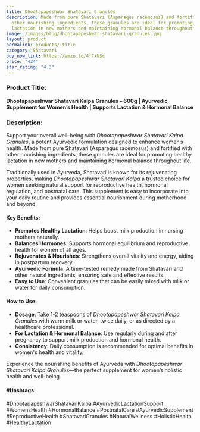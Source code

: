 ```yaml
---
title: Dhootapapeshwar Shatavari Granules
description: Made from pure Shatavari (Asparagus racemosus) and fortified with
  other nourishing ingredients, these granules are ideal for promoting healthy
  lactation in new mothers and maintaining hormonal balance throughout life.
image: /images/blog/dhootapapeshwar-shatavari-granules.jpg
layout: product
permalink: products/:title
category: Shatavari
buy_now_link: https://amzn.to/4f7xNSc
price: "424"
star_rating: "4.3"
---
```

### Product Title:
**Dhootapapeshwar Shatavari Kalpa Granules – 600g | Ayurvedic Supplement for Women’s Health | Supports Lactation & Hormonal Balance**

### Description:
Support your overall well-being with *Dhootapapeshwar Shatavari Kalpa Granules*, a potent Ayurvedic formulation designed to enhance women’s health. Made from pure Shatavari (Asparagus racemosus) and fortified with other nourishing ingredients, these granules are ideal for promoting healthy lactation in new mothers and maintaining hormonal balance throughout life.

Traditionally used in Ayurveda, Shatavari is known for its rejuvenating properties, making *Dhootapapeshwar Shatavari Kalpa* a trusted choice for women seeking natural support for reproductive health, hormonal regulation, and postnatal care. This supplement is easy to incorporate into your daily routine and provides essential nourishment during motherhood and beyond.

#### Key Benefits:
- **Promotes Healthy Lactation**: Helps boost milk production in nursing mothers naturally.
- **Balances Hormones**: Supports hormonal equilibrium and reproductive health for women of all ages.
- **Rejuvenates & Nourishes**: Strengthens overall vitality and energy, aiding in postpartum recovery.
- **Ayurvedic Formula**: A time-tested remedy made from Shatavari and other natural ingredients, ensuring safe and effective results.
- **Easy to Use**: Convenient granules that can be easily mixed with milk or water for daily consumption.

#### How to Use:
- **Dosage**: Take 1-2 teaspoons of *Dhootapapeshwar Shatavari Kalpa Granules* with warm milk or water, twice daily, or as directed by a healthcare professional.
- **For Lactation & Hormonal Balance**: Use regularly during and after pregnancy to support milk production and hormonal health.
- **Consistency**: Daily consumption is recommended for optimal benefits in women's health and vitality.

Experience the nourishing benefits of Ayurveda with *Dhootapapeshwar Shatavari Kalpa Granules*—the perfect supplement for women’s holistic health and well-being.

#### #Hashtags:
#DhootapapeshwarShatavariKalpa #AyurvedicLactationSupport #WomensHealth #HormonalBalance #PostnatalCare #AyurvedicSupplement #ReproductiveHealth #ShatavariGranules #NaturalWellness #HolisticHealth #HealthyLactation
